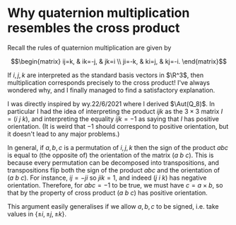 # Why quaternion multiplication resembles the cross product


Recall the rules of quaternion multiplication are given by

$$\begin{matrix}
ij=k, & ik=-j, & jk=i \\
ji=-k, & ki=j, & kj=-i.
\end{matrix}$$

If $i,j,k$ are interpreted as the standard basis vectors in $\R^3$,
then multiplication corresponds precisely to the cross product! I've
always wondered why, and I finally managed to find a satisfactory
explanation.

I was directly inspired by wy.22/6/2021 where I derived
$\Aut(Q_8)$. In particular I had the idea of interpreting the product
$ijk$ as the $3\times3$ matrix $I=(i\ j\ k)$, and interpreting the
equality $ijk=-1$ as saying that $I$ has positive orientation. (It is
weird that $-1$ should correspond to positive orientation, but it
doesn't lead to any major problems.)

In general, if $a,b,c$ is a permutation of $i,j,k$ then the sign of
the product $abc$ is equal to (the opposite of) the orientation of the
matrix $(a\ b\ c)$. This is because every permutation can be
decomposed into transpositions, and transpositions flip both the sign
of the product $abc$ and the orientation of $(a\ b\ c)$. For instance,
$ij=-ji$ so $jik=1$, and indeed $(j\ i\ k)$ has negative
orientation. Therefore, for $abc=-1$ to be true, we must have
$c=a\times b$, so that by the property of cross product $(a\ b\ c)$
has positive orientation.

This argument easily generalises if we allow $a,b,c$ to be signed,
i.e. take values in $\{\pm i,\pm j,\pm k\}$.